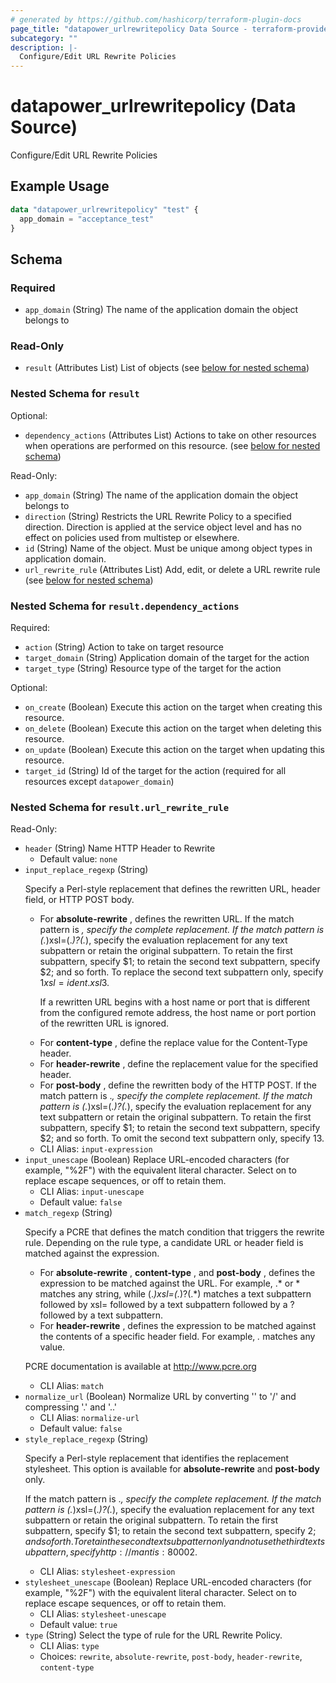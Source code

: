 ```yaml
---
# generated by https://github.com/hashicorp/terraform-plugin-docs
page_title: "datapower_urlrewritepolicy Data Source - terraform-provider-datapower"
subcategory: ""
description: |-
  Configure/Edit URL Rewrite Policies
---
```


# datapower_urlrewritepolicy (Data Source)

Configure/Edit URL Rewrite Policies

## Example Usage

```terraform
data "datapower_urlrewritepolicy" "test" {
  app_domain = "acceptance_test"
}
```

<!-- schema generated by tfplugindocs -->
## Schema

### Required

- `app_domain` (String) The name of the application domain the object belongs to

### Read-Only

- `result` (Attributes List) List of objects (see [below for nested schema](#nestedatt--result))

<a id="nestedatt--result"></a>
### Nested Schema for `result`

Optional:

- `dependency_actions` (Attributes List) Actions to take on other resources when operations are performed on this resource. (see [below for nested schema](#nestedatt--result--dependency_actions))

Read-Only:

- `app_domain` (String) The name of the application domain the object belongs to
- `direction` (String) Restricts the URL Rewrite Policy to a specified direction. Direction is applied at the service object level and has no effect on policies used from multistep or elsewhere.
- `id` (String) Name of the object. Must be unique among object types in application domain.
- `url_rewrite_rule` (Attributes List) Add, edit, or delete a URL rewrite rule (see [below for nested schema](#nestedatt--result--url_rewrite_rule))

<a id="nestedatt--result--dependency_actions"></a>
### Nested Schema for `result.dependency_actions`

Required:

- `action` (String) Action to take on target resource
- `target_domain` (String) Application domain of the target for the action
- `target_type` (String) Resource type of the target for the action

Optional:

- `on_create` (Boolean) Execute this action on the target when creating this resource.
- `on_delete` (Boolean) Execute this action on the target when deleting this resource.
- `on_update` (Boolean) Execute this action on the target when updating this resource.
- `target_id` (String) Id of the target for the action (required for all resources except `datapower_domain`)


<a id="nestedatt--result--url_rewrite_rule"></a>
### Nested Schema for `result.url_rewrite_rule`

Read-Only:

- `header` (String) Name HTTP Header to Rewrite
  - Default value: `none`
- `input_replace_regexp` (String) <p>Specify a Perl-style replacement that defines the rewritten URL, header field, or HTTP POST body.</p><ul><li>For <b>absolute-rewrite</b> , defines the rewritten URL. If the match pattern is *, specify the complete replacement. If the match pattern is (.*)xsl=(.*)\?(.*), specify the evaluation replacement for any text subpattern or retain the original subpattern. To retain the first subpattern, specify $1; to retain the second text subpattern, specify $2; and so forth. To replace the second text subpattern only, specify $1xsl=ident.xsl$3. <p>If a rewritten URL begins with a host name or port that is different from the configured remote address, the host name or port portion of the rewritten URL is ignored.</p></li><li>For <b>content-type</b> , define the replace value for the Content-Type header.</li><li>For <b>header-rewrite</b> , define the replacement value for the specified header.</li><li>For <b>post-body</b> , define the rewritten body of the HTTP POST. If the match pattern is .*, specify the complete replacement. If the match pattern is (.*)xsl=(.*)\?(.*), specify the evaluation replacement for any text subpattern or retain the original subpattern. To retain the first subpattern, specify $1; to retain the second text subpattern, specify $2; and so forth. To omit the second text subpattern only, specify $1$3.</li></ul>
  - CLI Alias: `input-expression`
- `input_unescape` (Boolean) Replace URL-encoded characters (for example, "%2F") with the equivalent literal character. Select on to replace escape sequences, or off to retain them.
  - CLI Alias: `input-unescape`
  - Default value: `false`
- `match_regexp` (String) <p>Specify a PCRE that defines the match condition that triggers the rewrite rule. Depending on the rule type, a candidate URL or header field is matched against the expression.</p><ul><li>For <b>absolute-rewrite</b> , <b>content-type</b> , and <b>post-body</b> , defines the expression to be matched against the URL. For example, .* or * matches any string, while (.*)xsl=(.*)\?(.*) matches a text subpattern followed by xsl= followed by a text subpattern followed by a ? followed by a text subpattern.</li><li>For <b>header-rewrite</b> , defines the expression to be matched against the contents of a specific header field. For example, *.* matches any value.</li></ul><p>PCRE documentation is available at http://www.pcre.org</p>
  - CLI Alias: `match`
- `normalize_url` (Boolean) Normalize URL by converting '\' to '/' and compressing '.' and '..'
  - CLI Alias: `normalize-url`
  - Default value: `false`
- `style_replace_regexp` (String) <p>Specify a Perl-style replacement that identifies the replacement stylesheet. This option is available for <b>absolute-rewrite</b> and <b>post-body</b> only.</p><p>If the match pattern is .*, specify the complete replacement. If the match pattern is (.*)xsl=(.*)\?(.*), specify the evaluation replacement for any text subpattern or retain the original subpattern. To retain the first subpattern, specify $1; to retain the second text subpattern, specify $2; and so forth. To retain the second text subpattern only and not use the third text subpattern, specify http://mantis:8000$2.</p>
  - CLI Alias: `stylesheet-expression`
- `stylesheet_unescape` (Boolean) Replace URL-encoded characters (for example, "%2F") with the equivalent literal character. Select on to replace escape sequences, or off to retain them.
  - CLI Alias: `stylesheet-unescape`
  - Default value: `true`
- `type` (String) Select the type of rule for the URL Rewrite Policy.
  - CLI Alias: `type`
  - Choices: `rewrite`, `absolute-rewrite`, `post-body`, `header-rewrite`, `content-type`
